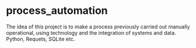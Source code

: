 # process_automation
The idea of ​​this project is to make a process previously carried out manually operational, using technology and the integration of systems and data. Python, Requets, SQLite etc.
